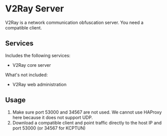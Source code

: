 V2Ray Server
============
V2Ray is a network communication obfuscation server. You need a compatible client.

Services
--------
Includes the following services:
- V2Ray core server

What's not included:
- V2Ray web administration

Usage
-----
1. Make sure port 53000 and 34567 are not used. We cannot use HAProxy here because it does not support UDP.
2. Download a compatible client and point traffic directly to the host IP and port 53000 (or 34567 for KCPTUN)
